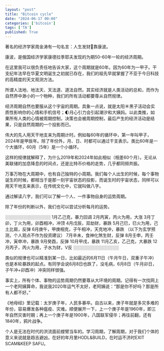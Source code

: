 ```yaml
---
layout: "post"
title: "Bitcoin cycle"
date: "2024-06-17 00:00"
categories: ['bitcoin']
tags: ['TA']
published: True
---
```


著名的经济学家周金涛有一句名言：人生发财💸靠康波。

<!--more-->

康波，是俄国经济学家康德拉季耶夫发现的为期50-60年一轮的经济周期。

在这里我可以很负责任地告诉大家，这个周期就是60年。因为60年为一甲子。干支纪年法早在华夏文明诞生之初就已存在，我们的祖先早就掌握了不亚于今日科技的高精度的天文观测方法。

所谓人法地、地法天、天法道、道法自然。其实经济就是人类活动的总和，而作为自然界中渺小的一个物种，我们的所有活动都要尊从自然规律。

经济周期自然也要服从这个宇宙的周期。具象一点说，就是太阳☀️黑子活动会实质性影响你的心情和手机信号；🌓月心引力会引起潮汐和大姨妈。以此类推，如果所有人类的心情被周期控制，决策也会被周期控制，最后产生的经济活动是结果，只是自然周期的一个投影而已。

伟大的先人用天干地支来为周期计时。例如每60年的循环中，第一年叫甲子，2024年是甲辰年。除了年份外，月、日、时都可以通过干支表示。类比60年是一个大循环，60月（5年）是一个小循环。

这样的规律就解释了，为什么2019年和2024年如此相似（相差60个月）。无论从美联储的加息降息的时间点，还是比特币价格的走势，几乎都同频共振。

万事万物在大周期中，也有自己独特的小周期。我们每个人出生的时候，每个事物诞生的时候，都相当于是那一刻宇宙状态的投影，而诞生时的宇宙状态，同样可以用天干地支来表示，在传统文化中，它就叫做八字。

通过解读八字，我们可以了解一个人、一件事物自身的运势周期。

除了年份的判断以外，我们也可以尝试分析每月的运势。

░░░░░░░░░░░░░░░
1月乙己克，暴力回调
2月丙寅，丙火为用，大涨
3月丁卯，丁火为用，卯酉相冲，冲顶
4月戊辰，双劫财，暴跌
5月己巳，巳火为用，己土比肩，反弹
6月庚午，甲庚相克，子午相冲，天克地冲，暴跌
（以下为玄学预测，个人观点不作为投资建议）
7月辛未，食神化煞生财，反弹
8月壬申，丙壬冲，寅申冲，暴跌
9月癸酉，反弹
10月甲戌，暴跌
11月乙亥，乙己克，大暴跌
12月丙子，丙火为用，子水为财，V反
░░░░░░░░░░░░░░░

类似的规律也可以精准到某一日，比如最近的6月11日（午月午日，双重子午冲）也是本轮暴跌的起点。有同学会说6月8日也跌了，没毛病，6月8日（午月卯日，子午冲+卯酉冲）冲突同样很强。

事实上，所有个体、事物的运势周期仍然要尊从大环境的周期。记得有一次找网上一个老阿姨算命，我说我2020年运气不太好，老阿姨说：“那是你不好吗？那是所有人都不好。”

《地母经》里记载：太岁庚子年，人民多暴卒。自古以来，庚子年就是多灾多难的年份，容易爆发各种瘟疫、灾难。顺便展开一下，上一个庚子年是1960年，即三年自然灾害时期；再上一个庚子年是1900年，八国联军侵华；再往前翻，还有1840年，鸦片战争。

个人是无法在时代的洪流面前螳臂当车的。学习周期，了解周期，对于我们个体的意义来说就是趋吉避凶，在好的年月里HODL&BUILD，在时运不济时EXIT SCAM&KEEP SAFU。
